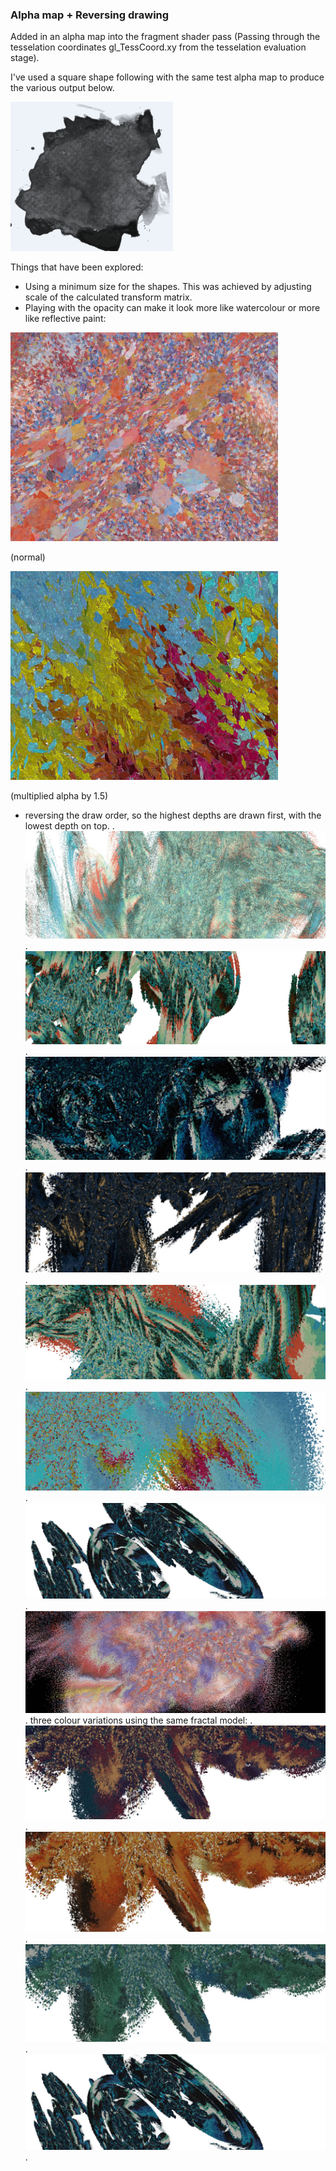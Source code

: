 ### Alpha map + Reversing drawing

Added in an alpha map into the fragment shader pass (Passing through the tesselation coordinates gl_TessCoord.xy from the tesselation evaluation stage).

I've used a square shape following with the same test alpha map to produce the various output below.

![image1](../project_images/alphamap/alphamap.PNG?raw=true "image1")

Things that have been explored:

* Using a minimum size for the shapes.  This was achieved by adjusting scale of the calculated transform matrix. 
* Playing with the opacity can make it look more like watercolour or more like reflective paint:

![image2](../project_images/alphamap/close-up2.jpg?raw=true "image2")

(normal)

![image3](../project_images/alphamap/close-up1.jpg?raw=true "image3")

(multiplied alpha by 1.5)

* reversing the draw order, so the highest depths are drawn first, with the lowest depth on top.
.
![image4](../project_images/alphamap/c81.jpg?raw=true "image4")
.
![image5](../project_images/alphamap/c83.jpg?raw=true "image5")
.
![image6](../project_images/alphamap/capture85.jpg?raw=true "image6")
.
![image7](../project_images/alphamap/capture86.jpg?raw=true "image7")
.
![image8](../project_images/alphamap/capture87.jpg?raw=true "image8")
.
![image9](../project_images/alphamap/capture94.jpg?raw=true "image9")
.
![image10](../project_images/alphamap/capture96.jpg?raw=true "image10")
.
![image11](../project_images/alphamap/capture80.jpg?raw=true "image11")
.
three colour variations using the same fractal model:
.
![image12](../project_images/alphamap/capture91.jpg?raw=true "image12")
.
![image13](../project_images/alphamap/capture92.jpg?raw=true "image13")
.
![image14](../project_images/alphamap/capture93.jpg?raw=true "image14")
.
![image15](../project_images/alphamap/capture96.jpg?raw=true "image15")
.
